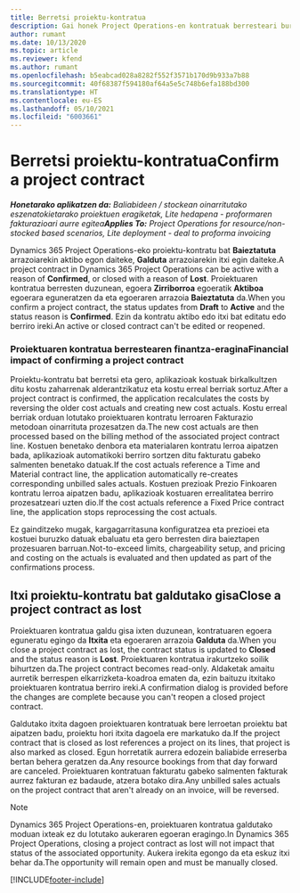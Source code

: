 ```yaml
---
title: Berretsi proiektu-kontratua
description: Gai honek Project Operations-en kontratuak berresteari buruzko informazioa eskaintzen du.
author: rumant
ms.date: 10/13/2020
ms.topic: article
ms.reviewer: kfend
ms.author: rumant
ms.openlocfilehash: b5eabcad028a8282f552f3571b170d9b933a7b88
ms.sourcegitcommit: 40f68387f594180af64a5e5c748b6efa188bd300
ms.translationtype: HT
ms.contentlocale: eu-ES
ms.lasthandoff: 05/10/2021
ms.locfileid: "6003661"
---
```

# <a name="confirm-a-project-contract"></a><span data-ttu-id="563c9-103">Berretsi proiektu-kontratua</span><span class="sxs-lookup"><span data-stu-id="563c9-103">Confirm a project contract</span></span>

<span data-ttu-id="563c9-104">_**Honetarako aplikatzen da:** Baliabideen / stockean oinarritutako eszenatokietarako proiektuen eragiketak, Lite hedapena - proformaren fakturazioari aurre egitea_</span><span class="sxs-lookup"><span data-stu-id="563c9-104">_**Applies To:** Project Operations for resource/non-stocked based scenarios, Lite deployment - deal to proforma invoicing_</span></span>

<span data-ttu-id="563c9-105">Dynamics 365 Project Operations-eko proiektu-kontratu bat **Baieztatuta** arrazoiarekin aktibo egon daiteke, **Galduta** arrazoiarekin itxi egin daiteke.</span><span class="sxs-lookup"><span data-stu-id="563c9-105">A project contract in Dynamics 365 Project Operations can be active with a reason of **Confirmed**, or closed with a reason of **Lost**.</span></span> <span data-ttu-id="563c9-106">Proiektuaren kontratua berresten duzunean, egoera **Zirriborroa** egoeratik **Aktiboa** egoerara eguneratzen da eta egoeraren arrazoia **Baieztatuta** da.</span><span class="sxs-lookup"><span data-stu-id="563c9-106">When you confirm a project contract, the status updates from **Draft** to **Active** and the status reason is **Confirmed**.</span></span> <span data-ttu-id="563c9-107">Ezin da kontratu aktibo edo itxi bat editatu edo berriro ireki.</span><span class="sxs-lookup"><span data-stu-id="563c9-107">An active or closed contract can't be edited or reopened.</span></span> 

### <a name="financial-impact-of-confirming-a-project-contract"></a><span data-ttu-id="563c9-108">Proiektuaren kontratua berrestearen finantza-eragina</span><span class="sxs-lookup"><span data-stu-id="563c9-108">Financial impact of confirming a project contract</span></span>

<span data-ttu-id="563c9-109">Proiektu-kontratu bat berretsi eta gero, aplikazioak kostuak birkalkultzen ditu kostu zaharrenak alderantzikatuz eta kostu erreal berriak sortuz.</span><span class="sxs-lookup"><span data-stu-id="563c9-109">After a project contract is confirmed, the application recalculates the costs by reversing the older cost actuals and creating new cost actuals.</span></span> <span data-ttu-id="563c9-110">Kostu erreal berriak orduan lotutako proiektuaren kontratu lerroaren Fakturazio metodoan oinarrituta prozesatzen da.</span><span class="sxs-lookup"><span data-stu-id="563c9-110">The new cost actuals are then processed based on the billing method of the associated project contract line.</span></span> <span data-ttu-id="563c9-111">Kostuen benetako denbora eta materialaren kontratu lerroa aipatzen bada, aplikazioak automatikoki berriro sortzen ditu fakturatu gabeko salmenten benetako datuak.</span><span class="sxs-lookup"><span data-stu-id="563c9-111">If the cost actuals reference a Time and Material contract line, the application automatically re-creates corresponding unbilled sales actuals.</span></span> <span data-ttu-id="563c9-112">Kostuen prezioak Prezio Finkoaren kontratu lerroa aipatzen badu, aplikazioak kostuaren errealitatea berriro prozesatzeari uzten dio.</span><span class="sxs-lookup"><span data-stu-id="563c9-112">If the cost actuals reference a Fixed Price contract line, the application stops reprocessing the cost actuals.</span></span>

<span data-ttu-id="563c9-113">Ez gainditzeko mugak, kargagarritasuna konfiguratzea eta prezioei eta kostuei buruzko datuak ebaluatu eta gero berresten dira baieztapen prozesuaren barruan.</span><span class="sxs-lookup"><span data-stu-id="563c9-113">Not-to-exceed limits, chargeability setup, and pricing and costing on the actuals is evaluated and then updated as part of the confirmations process.</span></span>

## <a name="close-a-project-contract-as-lost"></a><span data-ttu-id="563c9-114">Itxi proiektu-kontratu bat galdutako gisa</span><span class="sxs-lookup"><span data-stu-id="563c9-114">Close a project contract as lost</span></span>

<span data-ttu-id="563c9-115">Proiektuaren kontratua galdu gisa ixten duzunean, kontratuaren egoera eguneratu egingo da **Itxita** eta egoeraren arrazoia **Galduta** da.</span><span class="sxs-lookup"><span data-stu-id="563c9-115">When you close a project contract as lost, the contract status is updated to **Closed** and the status reason is **Lost**.</span></span> <span data-ttu-id="563c9-116">Proiektuaren kontratua irakurtzeko soilik bihurtzen da.</span><span class="sxs-lookup"><span data-stu-id="563c9-116">The project contract becomes read-only.</span></span> <span data-ttu-id="563c9-117">Aldaketak amaitu aurretik berrespen elkarrizketa-koadroa ematen da, ezin baituzu itxitako proiektuaren kontratua berriro ireki.</span><span class="sxs-lookup"><span data-stu-id="563c9-117">A confirmation dialog is provided before the changes are complete because you can't reopen a closed project contract.</span></span>

<span data-ttu-id="563c9-118">Galdutako itxita dagoen proiektuaren kontratuak bere lerroetan proiektu bat aipatzen badu, proiektu hori itxita dagoela ere markatuko da.</span><span class="sxs-lookup"><span data-stu-id="563c9-118">If the project contract that is closed as lost references a project on its lines, that project is also marked as closed.</span></span> <span data-ttu-id="563c9-119">Egun horretatik aurrera edozein baliabide erreserba bertan behera geratzen da.</span><span class="sxs-lookup"><span data-stu-id="563c9-119">Any resource bookings from that day forward are canceled.</span></span> <span data-ttu-id="563c9-120">Proiektuaren kontratuan fakturatu gabeko salmenten fakturak aurrez fakturan ez badaude, atzera botako dira.</span><span class="sxs-lookup"><span data-stu-id="563c9-120">Any unbilled sales actuals on the project contract that aren't already on an invoice, will be reversed.</span></span>

> [!NOTE]
> <span data-ttu-id="563c9-121">Dynamics 365 Project Operations-en, proiektuaren kontratua galdutako moduan ixteak ez du lotutako aukeraren egoeran eragingo.</span><span class="sxs-lookup"><span data-stu-id="563c9-121">In Dynamics 365 Project Operations, closing a project contract as lost will not impact that status of the associated opportunity.</span></span> <span data-ttu-id="563c9-122">Aukera irekita egongo da eta eskuz itxi behar da.</span><span class="sxs-lookup"><span data-stu-id="563c9-122">The opportunity will remain open and must be manually closed.</span></span>


[!INCLUDE[footer-include](../../includes/footer-banner.md)]